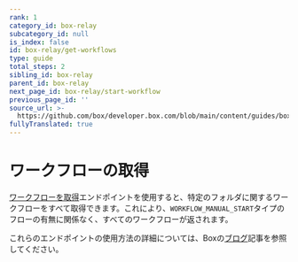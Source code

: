```yaml
---
rank: 1
category_id: box-relay
subcategory_id: null
is_index: false
id: box-relay/get-workflows
type: guide
total_steps: 2
sibling_id: box-relay
parent_id: box-relay
next_page_id: box-relay/start-workflow
previous_page_id: ''
source_url: >-
  https://github.com/box/developer.box.com/blob/main/content/guides/box-relay/get-workflows.md
fullyTranslated: true
---
```

# ワークフローの取得

[ワークフローを取得][get]エンドポイントを使用すると、特定のフォルダに関するワークフローをすべて取得できます。これにより、`WORKFLOW_MANUAL_START`タイプのフローの有無に関係なく、すべてのワークフローが返されます。

<Message type="notice">

これらのエンドポイントの使用方法の詳細については、Boxの[ブログ][blog]記事を参照してください。

</Message>

<Samples id="get_workflows">

</Samples>

[get]: e://get-workflows

<!-- i18n-enable localize-links -->

[blog]: https://medium.com/@Box_Developers/手動開始ワークフローapiとbox-relay-64f9136f1682

<!-- i18n-disable localize-links -->